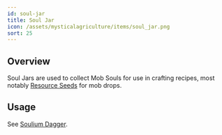 ```yaml
---
id: soul-jar
title: Soul Jar
icon: /assets/mysticalagriculture/items/soul_jar.png
sort: 25
---
```


## Overview

Soul Jars are used to collect Mob Souls for use in crafting recipes, most notably [Resource Seeds](resource-seeds.md) for mob drops.

## Usage

See [Soulium Dagger](soulium-dagger.md). 

